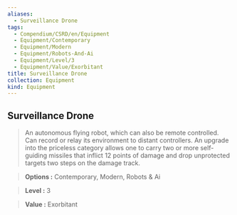 ```yaml
---
aliases:
  - Surveillance Drone
tags:
  - Compendium/CSRD/en/Equipment
  - Equipment/Contemporary
  - Equipment/Modern
  - Equipment/Robots-And-Ai
  - Equipment/Level/3
  - Equipment/Value/Exorbitant
title: Surveillance Drone
collection: Equipment
kind: Equipment
---
```

## Surveillance Drone    
    
>An autonomous flying robot, which can also be remote controlled. Can record or relay its environment to distant controllers. An upgrade into the priceless category allows one to carry two or more self-guiding missiles that inflict 12 points of damage and drop unprotected targets two steps on the damage track.    
> **Options :** Contemporary, Modern, Robots & Ai    
> **Level :** 3    
> **Value :** Exorbitant